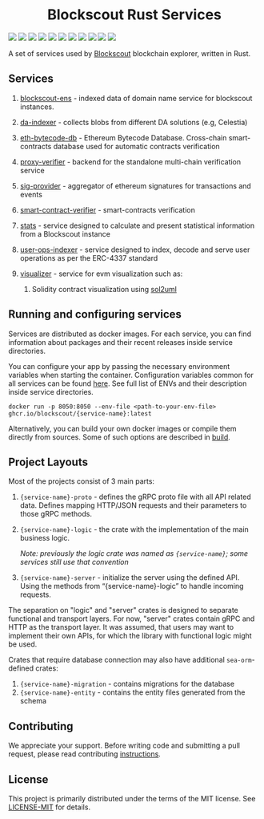 <h1 align="center">Blockscout Rust Services</h1>

<a href="https://github.com/blockscout/blockscout-rs/actions/workflows/bens.yml">
   <img src="https://img.shields.io/github/actions/workflow/status/blockscout/blockscout-rs/bens.yml?branch=main&label=blockscout-ens&logo=github&style=flat-square"><!--
--></a>
<a href="https://github.com/blockscout/blockscout-rs/actions/workflows/da-indexer.yml">
   <img src="https://img.shields.io/github/actions/workflow/status/blockscout/blockscout-rs/da-indexer.yml?branch=main&label=da-indexer&logo=github&style=flat-square"><!--
--></a>
<a href="https://github.com/blockscout/blockscout-rs/actions/workflows/eth-bytecode-db.yml">
   <img src="https://img.shields.io/github/actions/workflow/status/blockscout/blockscout-rs/eth-bytecode-db.yml?branch=main&label=eth-bytecode-db&logo=github&style=flat-square"><!--
--></a>
<a href="https://github.com/blockscout/blockscout-rs/actions/workflows/proxy-verifier.yml">
   <img src="https://img.shields.io/github/actions/workflow/status/blockscout/blockscout-rs/proxy-verifier.yml?branch=main&label=proxy-verifier&logo=github&style=flat-square"><!--
--></a>
<a href="https://github.com/blockscout/blockscout-rs/actions/workflows/sig-provider.yml">
   <img src="https://img.shields.io/github/actions/workflow/status/blockscout/blockscout-rs/sig-provider.yml?branch=main&label=sig-provider&logo=github&style=flat-square"><!--
--></a>
<a href="https://github.com/blockscout/blockscout-rs/actions/workflows/smart-contract-verifier.yml">
   <img src="https://img.shields.io/github/actions/workflow/status/blockscout/blockscout-rs/smart-contract-verifier.yml?branch=main&label=smart-contract-verifier&logo=github&style=flat-square"><!--
--></a>
<a href="https://github.com/blockscout/blockscout-rs/actions/workflows/stats.yml">
   <img src="https://img.shields.io/github/actions/workflow/status/blockscout/blockscout-rs/stats.yml?branch=main&label=stats&logo=github&style=flat-square"><!--
--></a>
<a href="https://github.com/blockscout/blockscout-rs/actions/workflows/user-ops-indexer.yml">
   <img src="https://img.shields.io/github/actions/workflow/status/blockscout/blockscout-rs/user-ops-indexer.yml?branch=main&label=user-ops-indexer&logo=github&style=flat-square"><!--
--></a>
<a href="https://github.com/blockscout/blockscout-rs/actions/workflows/visualizer.yml">
   <img src="https://img.shields.io/github/actions/workflow/status/blockscout/blockscout-rs/visualizer.yml?branch=main&label=visualizer&logo=github&style=flat-square"><!--
--></a>
<a href="https://github.com/blockscout/blockscout-rs/actions/workflows/multichain-search.yml">
   <img src="https://img.shields.io/github/actions/workflow/status/blockscout/blockscout-rs/multichain-search.yml?branch=main&label=multichain-search&logo=github&style=flat-square"><!--
--></a>
<a href="https://github.com/blockscout/blockscout-rs/actions/workflows/libs.yml">
   <img src="https://img.shields.io/github/actions/workflow/status/blockscout/blockscout-rs/libs.yml?branch=main&label=libs&logo=github&style=flat-square"><!--
--></a>


A set of services used by [Blockscout](https://blockscout.com/) blockchain explorer, written in Rust.

## Services

1. [blockscout-ens](blockscout-ens) - indexed data of domain name service for blockscout instances.

2. [da-indexer](da-indexer) - collects blobs from different DA solutions (e.g, Celestia) 

3. [eth-bytecode-db](eth-bytecode-db/) - Ethereum Bytecode Database. Cross-chain smart-contracts database used for automatic contracts verification

4. [proxy-verifier](proxy-verifier) - backend for the standalone multi-chain verification service

5. [sig-provider](sig-provider/) - aggregator of ethereum signatures for transactions and events

6. [smart-contract-verifier](smart-contract-verifier/) - smart-contracts verification

7. [stats](stats) - service designed to calculate and present statistical information from a Blockscout instance

8. [user-ops-indexer](user-ops-indexer) - service designed to index, decode and serve user operations as per the ERC-4337 standard

9. [visualizer](visualizer/) - service for evm visualization such as:
   1. Solidity contract visualization using [sol2uml](https://www.npmjs.com/package/sol2uml)

## Running and configuring services

Services are distributed as docker images. For each service, you can find information about packages and their recent releases
inside service directories.

You can configure your app by passing the necessary environment variables when starting the container. 
Configuration variables common for all services can be found [here](docs/common-envs.md).
See full list of ENVs and their description inside service directories.

```shell
docker run -p 8050:8050 --env-file <path-to-your-env-file> ghcr.io/blockscout/{service-name}:latest 
```

Alternatively, you can build your own docker images or compile them directly from sources. 
Some of such options are described in [build](docs/build.md).

## Project Layouts

Most of the projects consist of 3 main parts:
1. `{service-name}-proto` - defines the gRPC proto file with all API related data.
   Defines mapping HTTP/JSON requests and their parameters to those gRPC methods.
2. `{service-name}-logic` - the crate with the implementation of the main business logic.
    
    _Note: previously the logic crate was named as `{service-name}`; 
    some services still use that convention_

3. `{service-name}-server` - initialize the server using the defined API.
    Using the methods from “{service-name}-logic” to handle incoming requests.

The separation on "logic" and "server" crates is designed to separate functional and transport layers.
For now, "server" crates contain gRPC and HTTP as the transport layer. 
It was assumed, that users may want to implement their own APIs, for which the library with functional logic might be used.

Crates that require database connection may also have additional `sea-orm`-defined crates:
1. `{service-name}-migration` - contains migrations for the database
2. `{service-name}-entity` - contains the entity files generated from the schema 

## Contributing

We appreciate your support. Before writing code and submitting a pull request, please read contributing [instructions](CONTRIBUTING.md).


## License


This project is primarily distributed under the terms of the MIT license. See [LICENSE-MIT](LICENSE-MIT) for details.
